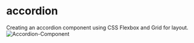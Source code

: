 # accordion
Creating an accordion component using CSS  Flexbox and Grid for layout.
![Accordion-Component](https://user-images.githubusercontent.com/77103357/139815122-bd95939f-45fe-4f5d-9280-d107e9c16943.png)
